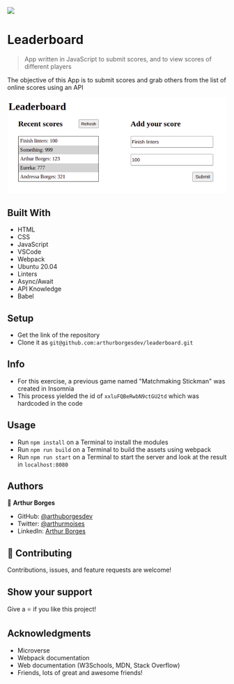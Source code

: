 ![](https://img.shields.io/badge/Microverse-blueviolet)

# Leaderboard

> App written in JavaScript to submit scores, and to view scores of different players

The objective of this App is to submit scores and grab others from the list of online scores using an API

![screenshot](./screenshot.png)

## Built With

- HTML
- CSS
- JavaScript
- VSCode
- Webpack
- Ubuntu 20.04
- Linters
- Async/Await
- API Knowledge
- Babel

## Setup

- Get the link of the repository 
- Clone it as `git@github.com:arthurborgesdev/leaderboard.git`

## Info

- For this exercise, a previous game named "Matchmaking Stickman" was created in Insomnia
- This process yielded the id of `xxluFQBeRwbN9ctGU2td` which was hardcoded in the code

## Usage

- Run `npm install` on a Terminal to install the modules
- Run `npm run build` on a Terminal to build the assets using webpack
- Run `npm run start` on a Terminal to start the server and look at the result in `localhost:8080`

## Authors

👤 **Arthur Borges**

- GitHub: [@arthuborgesdev](https://github.com/arthurborgesdev)
- Twitter: [@arthurmoises](https://twitter.com/arthurmoises)
- LinkedIn: [Arthur Borges](https://linkedin.com/in/arthurmoises)

## 🤝 Contributing

Contributions, issues, and feature requests are welcome!

## Show your support

Give a ⭐️ if you like this project!

## Acknowledgments

- Microverse
- Webpack documentation
- Web documentation (W3Schools, MDN, Stack Overflow)
- Friends, lots of great and awesome friends!